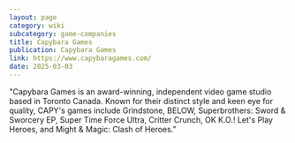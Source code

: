 ```yaml
---
layout: page
category: wiki
subcategory: game-companies
title: Capybara Games
publication: Capybara Games
link: https://www.capybaragames.com/
date: 2025-03-03
---
```


"Capybara Games is an award-winning, independent video game studio based in Toronto Canada. Known for their distinct style and keen eye for quality, CAPY's games include Grindstone, BELOW, Superbrothers: Sword & Sworcery EP, Super Time Force Ultra, Critter Crunch, OK K.O.! Let's Play Heroes, and Might & Magic: Clash of Heroes."
